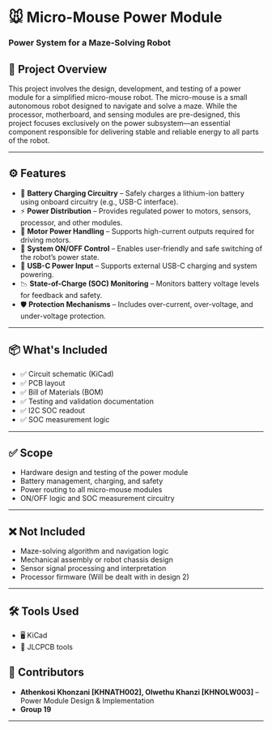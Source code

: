 # 🐭 Micro-Mouse Power Module  
### Power System for a Maze-Solving Robot

## 📌 Project Overview  
This project involves the design, development, and testing of a power module for a simplified micro-mouse robot. The micro-mouse is a small autonomous robot designed to navigate and solve a maze. While the processor, motherboard, and sensing modules are pre-designed, this project focuses exclusively on the power subsystem—an essential component responsible for delivering stable and reliable energy to all parts of the robot.

---

## ⚙️ Features  
- 🔋 **Battery Charging Circuitry** – Safely charges a lithium-ion battery using onboard circuitry (e.g., USB-C interface).  
- ⚡ **Power Distribution** – Provides regulated power to motors, sensors, processor, and other modules.  
- 🚗 **Motor Power Handling** – Supports high-current outputs required for driving motors.  
- 🧷 **System ON/OFF Control** – Enables user-friendly and safe switching of the robot’s power state.  
- 🔌 **USB-C Power Input** – Supports external USB-C charging and system powering.  
- 📉 **State-of-Charge (SOC) Monitoring** – Monitors battery voltage levels for feedback and safety.  
- 🛡️ **Protection Mechanisms** – Includes over-current, over-voltage, and under-voltage protection.

---

## 📦 What's Included  
- ✅ Circuit schematic (KiCad)  
- ✅ PCB layout  
- ✅ Bill of Materials (BOM)  
- ✅ Testing and validation documentation  
- ✅ I2C SOC readout
- ✅ SOC measurement logic

---

## ✅ Scope  
- Hardware design and testing of the power module  
- Battery management, charging, and safety  
- Power routing to all micro-mouse modules  
- ON/OFF logic and SOC measurement circuitry

---

## ❌ Not Included  
- Maze-solving algorithm and navigation logic  
- Mechanical assembly or robot chassis design  
- Sensor signal processing and interpretation  
- Processor firmware (Will be dealt with in design 2)

---

## 🛠️ Tools Used  
- 🖥️ KiCad
- 🔌 JLCPCB tools

## 👥 Contributors  
- **Athenkosi Khonzani [KHNATH002], Olwethu Khanzi [KHNOLW003]** – Power Module Design & Implementation  
- **Group 19**  

---

